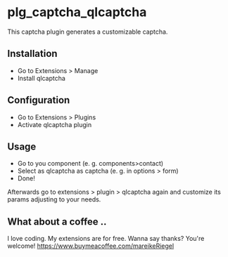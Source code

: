 # plg_captcha_qlcaptcha

This captcha plugin generates a customizable captcha.

## Installation

* Go to Extensions > Manage
* Install qlcaptcha

## Configuration

* Go to Extensions > Plugins
* Activate qlcaptcha plugin

## Usage 

* Go to you component (e. g. components>contact)
* Select as qlcaptcha as captcha (e. g. in options > form)
* Done!

Afterwards go to extensions > plugin > qlcaptcha again and customize its params adjusting to your needs.

## What about a coffee ..

I love coding. My extensions are for free. Wanna say thanks? You're welcome! 
<https://www.buymeacoffee.com/mareikeRiegel>
